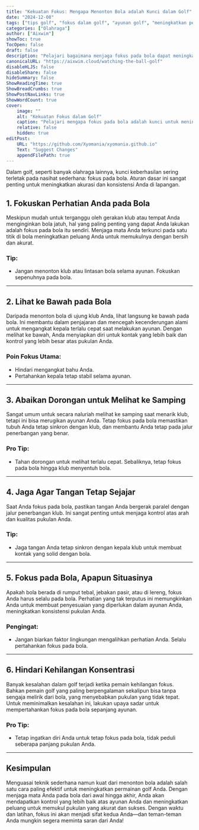 ```yaml
---
title: "Kekuatan Fokus: Mengapa Menonton Bola adalah Kunci dalam Golf"
date: "2024-12-08"
tags: ["tips golf", "fokus dalam golf", "ayunan golf", "meningkatkan permainanmu", "akurasi golf"]
categories: ["Olahraga"]
author: ["Aixwim"]
showToc: true
TocOpen: false
draft: false
description: "Pelajari bagaimana menjaga fokus pada bola dapat meningkatkan permainan golf Anda. Temukan mengapa menonton bola sepanjang ayunan sangat penting untuk akurasi dan kesuksesan di lapangan."
canonicalURL: "https://aixwim.cloud/watching-the-ball-golf"
disableHLJS: false
disableShare: false
hideSummary: false
ShowReadingTime: true
ShowBreadCrumbs: true
ShowPostNavLinks: true
ShowWordCount: true
cover:
    image: ""
    alt: "Kekuatan Fokus dalam Golf"
    caption: "Pelajari mengapa fokus pada bola adalah kunci untuk meningkatkan permainan golf Anda"
    relative: false
    hidden: true
editPost:
    URL: "https://github.com/Xyomania/xyomania.github.io"
    Text: "Suggest Changes"
    appendFilePath: true
---
```


Dalam golf, seperti banyak olahraga lainnya, kunci keberhasilan sering terletak pada nasihat sederhana: fokus pada bola. Aturan dasar ini sangat penting untuk meningkatkan akurasi dan konsistensi Anda di lapangan.

<!--more-->

## 1. Fokuskan Perhatian Anda pada Bola

Meskipun mudah untuk terganggu oleh gerakan klub atau tempat Anda menginginkan bola jatuh, hal yang paling penting yang dapat Anda lakukan adalah fokus pada bola itu sendiri. Menjaga mata Anda terkunci pada satu titik di bola meningkatkan peluang Anda untuk memukulnya dengan bersih dan akurat.

### Tip:
- Jangan menonton klub atau lintasan bola selama ayunan. Fokuskan sepenuhnya pada bola.

---

## 2. Lihat ke Bawah pada Bola

Daripada menonton bola di ujung klub Anda, lihat langsung ke bawah pada bola. Ini membantu dalam penjajaran dan mencegah kecenderungan alami untuk mengangkat kepala terlalu cepat saat melakukan ayunan. Dengan melihat ke bawah, Anda menyiapkan diri untuk kontak yang lebih baik dan kontrol yang lebih besar atas pukulan Anda.

### Poin Fokus Utama:
- Hindari mengangkat bahu Anda.
- Pertahankan kepala tetap stabil selama ayunan.

---

## 3. Abaikan Dorongan untuk Melihat ke Samping

Sangat umum untuk secara naluriah melihat ke samping saat menarik klub, tetapi ini bisa merugikan ayunan Anda. Tetap fokus pada bola memastikan tubuh Anda tetap sinkron dengan klub, dan membantu Anda tetap pada jalur penerbangan yang benar.

### Pro Tip:
- Tahan dorongan untuk melihat terlalu cepat. Sebaliknya, tetap fokus pada bola hingga klub menyentuh bola.

---

## 4. Jaga Agar Tangan Tetap Sejajar

Saat Anda fokus pada bola, pastikan tangan Anda bergerak paralel dengan jalur penerbangan klub. Ini sangat penting untuk menjaga kontrol atas arah dan kualitas pukulan Anda.

### Tip:
- Jaga tangan Anda tetap sinkron dengan kepala klub untuk membuat kontak yang solid dengan bola.

---

## 5. Fokus pada Bola, Apapun Situasinya

Apakah bola berada di rumput tebal, jebakan pasir, atau di lereng, fokus Anda harus selalu pada bola. Perhatian yang tak terputus ini memungkinkan Anda untuk membuat penyesuaian yang diperlukan dalam ayunan Anda, meningkatkan konsistensi pukulan Anda.

### Pengingat:
- Jangan biarkan faktor lingkungan mengalihkan perhatian Anda. Selalu pertahankan fokus pada bola.

---

## 6. Hindari Kehilangan Konsentrasi

Banyak kesalahan dalam golf terjadi ketika pemain kehilangan fokus. Bahkan pemain golf yang paling berpengalaman sekalipun bisa tanpa sengaja melirik dari bola, yang menyebabkan pukulan yang tidak tepat. Untuk meminimalkan kesalahan ini, lakukan upaya sadar untuk mempertahankan fokus pada bola sepanjang ayunan.

### Pro Tip:
- Tetap ingatkan diri Anda untuk tetap fokus pada bola, tidak peduli seberapa panjang pukulan Anda.

---

## Kesimpulan

Menguasai teknik sederhana namun kuat dari menonton bola adalah salah satu cara paling efektif untuk meningkatkan permainan golf Anda. Dengan menjaga mata Anda pada bola dari awal hingga akhir, Anda akan mendapatkan kontrol yang lebih baik atas ayunan Anda dan meningkatkan peluang untuk memukul pukulan yang akurat dan sukses. Dengan waktu dan latihan, fokus ini akan menjadi sifat kedua Anda—dan teman-teman Anda mungkin segera meminta saran dari Anda!
